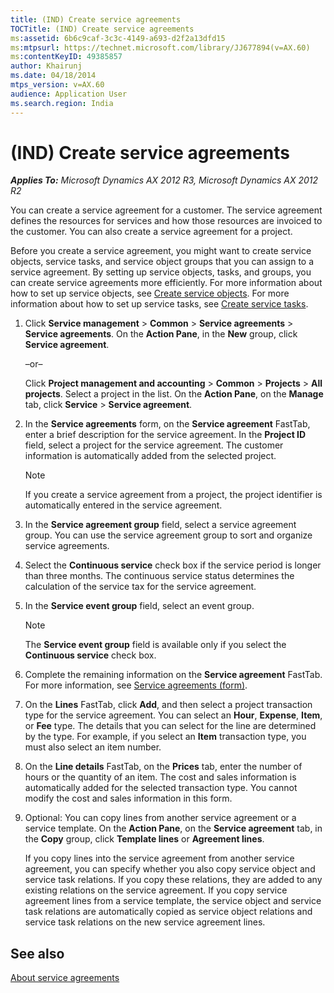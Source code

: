 ```yaml
---
title: (IND) Create service agreements
TOCTitle: (IND) Create service agreements
ms:assetid: 6b6c9caf-3c3c-4149-a693-d2f2a13dfd15
ms:mtpsurl: https://technet.microsoft.com/library/JJ677894(v=AX.60)
ms:contentKeyID: 49385857
author: Khairunj
ms.date: 04/18/2014
mtps_version: v=AX.60
audience: Application User
ms.search.region: India
---
```


# (IND) Create service agreements 


_**Applies To:** Microsoft Dynamics AX 2012 R3, Microsoft Dynamics AX 2012 R2_

You can create a service agreement for a customer. The service agreement defines the resources for services and how those resources are invoiced to the customer. You can also create a service agreement for a project.

Before you create a service agreement, you might want to create service objects, service tasks, and service object groups that you can assign to a service agreement. By setting up service objects, tasks, and groups, you can create service agreements more efficiently. For more information about how to set up service objects, see [Create service objects](create-service-objects.md). For more information about how to set up service tasks, see [Create service tasks](create-service-tasks.md).

1.  Click **Service management** \> **Common** \> **Service agreements** \> **Service agreements**. On the **Action Pane**, in the **New** group, click **Service agreement**.
    
    –or–
    
    Click **Project management and accounting** \> **Common** \> **Projects** \> **All projects**. Select a project in the list. On the **Action Pane**, on the **Manage** tab, click **Service** \> **Service agreement**.

2.  In the **Service agreements** form, on the **Service agreement** FastTab, enter a brief description for the service agreement. In the **Project ID** field, select a project for the service agreement. The customer information is automatically added from the selected project.
    

    > [!NOTE]
    > <P>If you create a service agreement from a project, the project identifier is automatically entered in the service agreement.</P>



3.  In the **Service agreement group** field, select a service agreement group. You can use the service agreement group to sort and organize service agreements.

4.  Select the **Continuous service** check box if the service period is longer than three months. The continuous service status determines the calculation of the service tax for the service agreement.

5.  In the **Service event group** field, select an event group.
    

    > [!NOTE]
    > <P>The <STRONG>Service event group</STRONG> field is available only if you select the <STRONG>Continuous service</STRONG> check box.</P>



6.  Complete the remaining information on the **Service agreement** FastTab. For more information, see [Service agreements (form)](https://technet.microsoft.com/library/aa617823\(v=ax.60\)).

7.  On the **Lines** FastTab, click **Add**, and then select a project transaction type for the service agreement. You can select an **Hour**, **Expense**, **Item**, or **Fee** type. The details that you can select for the line are determined by the type. For example, if you select an **Item** transaction type, you must also select an item number.

8.  On the **Line details** FastTab, on the **Prices** tab, enter the number of hours or the quantity of an item. The cost and sales information is automatically added for the selected transaction type. You cannot modify the cost and sales information in this form.

9.  Optional: You can copy lines from another service agreement or a service template. On the **Action Pane**, on the **Service agreement** tab, in the **Copy** group, click **Template lines** or **Agreement lines**.
    
    If you copy lines into the service agreement from another service agreement, you can specify whether you also copy service object and service task relations. If you copy these relations, they are added to any existing relations on the service agreement. If you copy service agreement lines from a service template, the service object and service task relations are automatically copied as service object relations and service task relations on the new service agreement lines.

## See also

[About service agreements](about-service-agreements.md)

  


